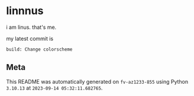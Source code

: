 # linnnus

i am linus. that's me.

my latest commit is

```
build: Change colorscheme
```

## Meta

This README was automatically generated on `fv-az1233-855` using Python
`3.10.13` at `2023-09-14 05:32:11.682765`.
